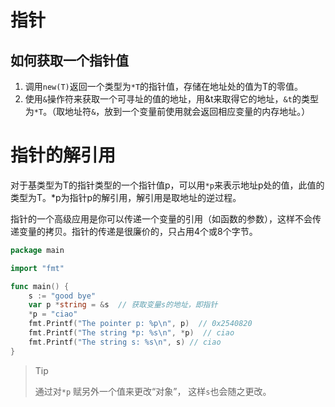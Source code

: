 # 指针

## 如何获取一个指针值
1. 调用`new(T)`返回一个类型为`*T`的指针值，存储在地址处的值为T的零值。
2. 使用`&`操作符来获取一个可寻址的值的地址，用&t来取得它的地址，`&t`的类型为`*T`。（取地址符`&`，放到一个变量前使用就会返回相应变量的内存地址。）

# 指针的解引用
对于基类型为T的指针类型的一个指针值p，可以用`*p`来表示地址p处的值，此值的类型为T。*p为指针p的解引用，解引用是取地址的逆过程。

指针的一个高级应用是你可以传递一个变量的引用（如函数的参数），这样不会传递变量的拷贝。指针的传递是很廉价的，只占用4个或8个字节。

```go
package main

import "fmt"

func main() {
    s := "good bye"
    var p *string = &s  // 获取变量s的地址，即指针
    *p = "ciao"
    fmt.Printf("The pointer p: %p\n", p)  // 0x2540820
    fmt.Printf("The string *p: %s\n", *p)  // ciao
    fmt.Printf("The string s: %s\n", s) // ciao
}
```

> Tip
> 
> 通过对`*p` 赋另外一个值来更改“对象”， 这样`s`也会随之更改。